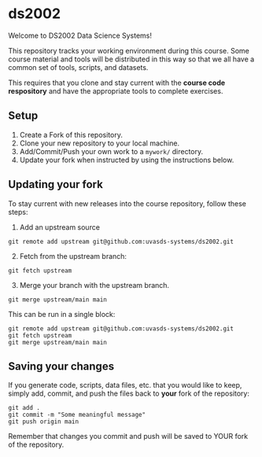 # ds2002

Welcome to DS2002 Data Science Systems!

This repository tracks your working environment during this course. Some course material
and tools will be distributed in this way so that we all have a common set of tools, scripts, and datasets.

This requires that you clone and stay current with the **course code respository** and have the appropriate
tools to complete exercises. 

## Setup

1. Create a Fork of this repository.
2. Clone your new repository to your local machine.
3. Add/Commit/Push your own work to a `mywork/` directory.
4. Update your fork when instructed by using the instructions below.

## Updating your fork 

To stay current with new releases into the course repository, follow these steps:

1. Add an upstream source
```
git remote add upstream git@github.com:uvasds-systems/ds2002.git
```
2. Fetch from the upstream branch:
```
git fetch upstream
```
3. Merge your branch with the upstream branch.
```
git merge upstream/main main
```

This can be run in a single block:
```
git remote add upstream git@github.com:uvasds-systems/ds2002.git
git fetch upstream
git merge upstream/main main
```

## Saving your changes

If you generate code, scripts, data files, etc. that you would like to keep, simply add, commit, and push
the files back to **your** fork of the repository:
```
git add .
git commit -m "Some meaningful message"
git push origin main
```

Remember that changes you commit and push will be saved to YOUR fork of the repository.
